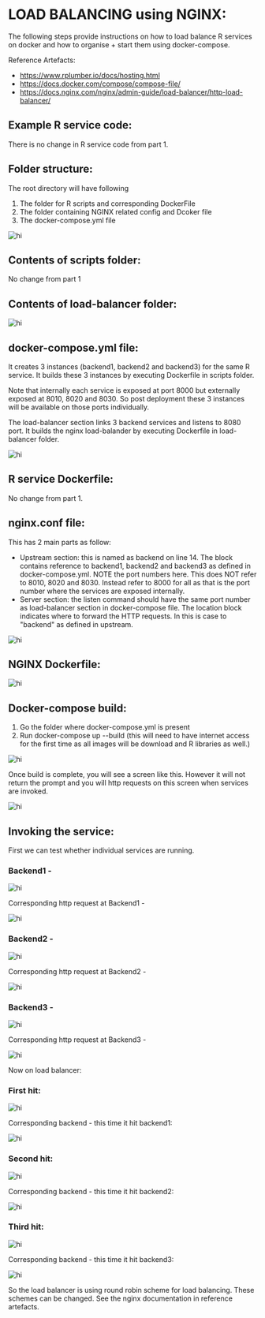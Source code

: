 # LOAD BALANCING using NGINX:

The following steps provide instructions on how to load balance R services on docker and how to organise + start them using docker-compose.

Reference Artefacts:

- https://www.rplumber.io/docs/hosting.html
- https://docs.docker.com/compose/compose-file/
- https://docs.nginx.com/nginx/admin-guide/load-balancer/http-load-balancer/

## Example R service code:

There is no change in R service code from part 1.

## Folder structure: 

The root directory will have following
1. The folder for R scripts and corresponding DockerFile 
2. The folder containing NGINX related config and Dcoker file
3. The docker-compose.yml file

<img src="screenshots_p2/root_folder.png" alt="hi" class="inline"/>


## Contents of scripts folder:

No change from part 1

## Contents of load-balancer folder:

<img src="screenshots_p2/lb_folder.png" alt="hi" class="inline"/>



## docker-compose.yml file:

It creates 3 instances (backend1, backend2 and backend3) for the same R service. It builds these 3 instances by executing Dockerfile in scripts folder.

Note that internally each service is exposed at port 8000 but externally exposed at 8010, 8020 and 8030. So post deployment these 3 instances will be available on those ports individually.

The load-balancer section links 3 backend services and listens to 8080 port. It builds the nginx load-balander by executing Dockerfile in load-balancer folder.

<img src="screenshots_p2/docker_compose.png" alt="hi" class="inline"/>


## R service Dockerfile:

No change from part 1.

## nginx.conf file:

This has 2 main parts as follow:
- Upstream section: this is named as backend on line 14. The block contains reference to backend1, backend2 and backend3 as defined in docker-compose.yml. NOTE the port numbers here. This does NOT refer to 8010, 8020 and 8030. Instead refer to 8000 for all as that is the port number where the services are exposed internally.
- Server section: the listen command should have the same port number as load-balancer section in docker-compose file. The location block indicates where to forward the HTTP requests. In this is case to "backend" as defined in upstream.


<img src="screenshots_p2/nginx_conf.png" alt="hi" class="inline"/>

## NGINX Dockerfile:


<img src="screenshots_p2/nginx_dockerfile.png" alt="hi" class="inline"/>


## Docker-compose build:

1. Go the folder where docker-compose.yml is present
2. Run docker-compose up --build (this will need to have internet access for the first time as all images will be download and R libraries as well.)


<img src="screenshots_p2/build.png" alt="hi" class="inline"/>

Once build is complete, you will see a screen like this. However it will not return the prompt and you will http requests on this screen when services are invoked.


<img src="screenshots_p2/build2.png" alt="hi" class="inline"/>


## Invoking the service:

First we can test whether individual services are running.

### Backend1 - 

<img src="screenshots_p2/backend1.png" alt="hi" class="inline"/>

Corresponding http request at Backend1 - 

<img src="screenshots_p2/backend1_req.png" alt="hi" class="inline"/>

### Backend2 - 

<img src="screenshots_p2/backend2.png" alt="hi" class="inline"/>

Corresponding http request at Backend2 - 

<img src="screenshots_p2/backend2_req.png" alt="hi" class="inline"/>

### Backend3 - 

<img src="screenshots_p2/backend3.png" alt="hi" class="inline"/>

Corresponding http request at Backend3 - 

<img src="screenshots_p2/backend3_req.png" alt="hi" class="inline"/>

Now on load balancer:

### First hit:

<img src="screenshots_p2/lb_1st.png" alt="hi" class="inline"/>

Corresponding backend - this time it hit backend1:

<img src="screenshots_p2/lb_1st_req.png" alt="hi" class="inline"/>

### Second hit:

<img src="screenshots_p2/lb_2nd.png" alt="hi" class="inline"/>

Corresponding backend - this time it hit backend2:

<img src="screenshots_p2/lb_2nd_req.png" alt="hi" class="inline"/>

### Third hit:

<img src="screenshots_p2/lb_3rd.png" alt="hi" class="inline"/>

Corresponding backend - this time it hit backend3:

<img src="screenshots_p2/lb_3rd_req.png" alt="hi" class="inline"/>

So the load balancer is using round robin scheme for load balancing. These schemes can be changed. See the nginx documentation in reference artefacts.
